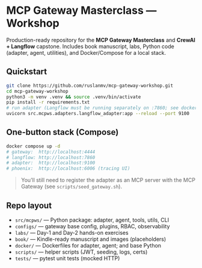# MCP Gateway Masterclass — Workshop

Production-ready repository for the **MCP Gateway Masterclass** and **CrewAI + Langflow** capstone.
Includes book manuscript, labs, Python code (adapter, agent, utilities), and Docker/Compose for a local stack.

## Quickstart

```bash
git clone https://github.com/ruslanmv/mcp-gateway-workshop.git
cd mcp-gateway-workshop
python3 -m venv .venv && source .venv/bin/activate
pip install -r requirements.txt
# run adapter (Langflow must be running separately on :7860; see docker-compose.yml)
uvicorn src.mcpws.adapters.langflow_adapter:app --reload --port 9100
```

## One-button stack (Compose)

```bash
docker compose up -d
# gateway:  http://localhost:4444
# langflow: http://localhost:7860
# adapter:  http://localhost:9100
# phoenix:  http://localhost:6006 (tracing UI)
```

> You’ll still need to register the adapter as an MCP server with the MCP Gateway (see `scripts/seed_gateway.sh`).

## Repo layout

- `src/mcpws/` — Python package: adapter, agent, tools, utils, CLI
- `configs/` — gateway base config, plugins, RBAC, observability
- `labs/` — Day-1 and Day-2 hands-on exercises
- `book/` — Kindle-ready manuscript and images (placeholders)
- `docker/` — Dockerfiles for adapter, agent; and base Python
- `scripts/` — helper scripts (JWT, seeding, logs, certs)
- `tests/` — pytest unit tests (mocked HTTP)

